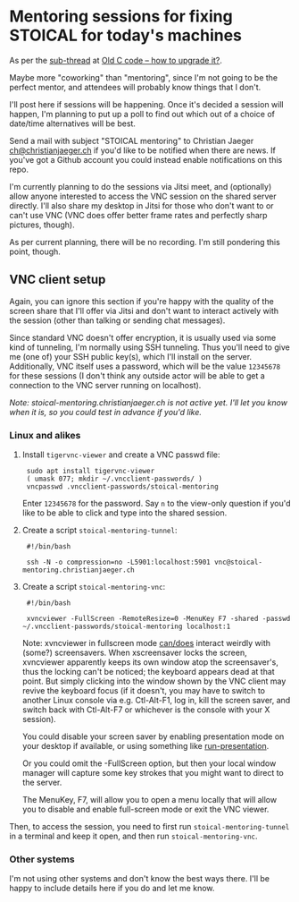 # Mentoring sessions for fixing STOICAL for today's machines

As per the [sub-thread](https://news.ycombinator.com/item?id=30958590)
at [Old C code – how to upgrade
it?](https://news.ycombinator.com/item?id=30957273).

Maybe more "coworking" than "mentoring", since I'm not going to be the
perfect mentor, and attendees will probably know things that I don't.

I'll post here if sessions will be happening. Once it's decided a
session will happen, I'm planning to put up a poll to find out which
out of a choice of date/time alternatives will be best.

Send a mail with subject "STOICAL mentoring" to Christian Jaeger
<ch@christianjaeger.ch> if you'd like to be notified when there are
news. If you've got a Github account you could instead enable
notifications on this repo.

I'm currently planning to do the sessions via Jitsi meet, and
(optionally) allow anyone interested to access the VNC session on the
shared server directly. I'll also share my desktop in Jitsi for those
who don't want to or can't use VNC (VNC does offer better frame rates
and perfectly sharp pictures, though).

As per current planning, there will be no recording. I'm still
pondering this point, though.

## VNC client setup

Again, you can ignore this section if you're happy with the quality of
the screen share that I'll offer via Jitsi and don't want to interact
actively with the session (other than talking or sending chat messages).

Since standard VNC doesn't offer encryption, it is usually used via
some kind of tunneling, I'm normally using SSH tunneling. Thus
you'll need to give me (one of) your SSH public key(s), which I'll
install on the server. Additionally, VNC itself uses a password, which
will be the value `12345678` for these sessions (I don't think any
outside actor will be able to get a connection to the VNC server
running on localhost).

*Note: stoical-mentoring.christianjaeger.ch is not active yet. I'll
let you know when it is, so you could test in advance if you'd like.*

### Linux and alikes

1. Install `tigervnc-viewer` and create a VNC passwd file:

        sudo apt install tigervnc-viewer
        ( umask 077; mkdir ~/.vncclient-passwords/ )
        vncpasswd .vncclient-passwords/stoical-mentoring
        
    Enter `12345678` for the password. Say `n` to the view-only
    question if you'd like to be able to click and type into the
    shared session.

1. Create a script `stoical-mentoring-tunnel`:

        #!/bin/bash

        ssh -N -o compression=no -L5901:localhost:5901 vnc@stoical-mentoring.christianjaeger.ch

1. Create a script `stoical-mentoring-vnc`:

        #!/bin/bash

        xvncviewer -FullScreen -RemoteResize=0 -MenuKey F7 -shared -passwd ~/.vncclient-passwords/stoical-mentoring localhost:1

    Note: xvncviewer in fullscreen mode
    [can/does](https://github.com/TigerVNC/tigervnc/issues/1150)
    interact weirdly with (some?) screensavers. When xscreensaver
    locks the screen, xvncviewer apparently keeps its own window atop
    the screensaver's, thus the locking can't be noticed; the keyboard
    appears dead at that point. But simply clicking into the window
    shown by the VNC client may revive the keyboard focus (if it
    doesn't, you may have to switch to another Linux console via
    e.g. Ctl-Alt-F1, log in, kill the screen saver, and switch back
    with Ctl-Alt-F7 or whichever is the console with your X session).
    
    You could disable your screen saver by enabling presentation mode
    on your desktop if available, or using something like
    [run-presentation](https://github.com/pflanze/chj-bin/blob/master/run-presentation).

    Or you could omit the -FullScreen option, but then your local
    window manager will capture some key strokes that you might want
    to direct to the server.
    
    The MenuKey, F7, will allow you to open a menu locally that will
    allow you to disable and enable full-screen mode or exit the VNC
    viewer.

Then, to access the session, you need to first run
`stoical-mentoring-tunnel` in a terminal and keep it open, and then
run `stoical-mentoring-vnc`.

### Other systems

I'm not using other systems and don't know the best ways there. I'll
be happy to include details here if you do and let me know.
